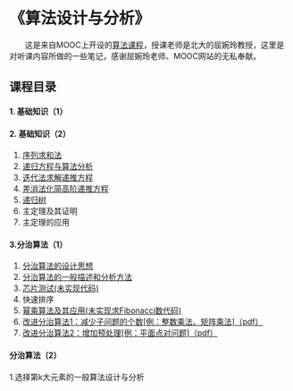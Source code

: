 # 《算法设计与分析》

&emsp;&emsp;这是来自MOOC上开设的[算法课程](https://www.icourse163.org/course/PKU-1002525003
)，授课老师是北大的屈婉玲教授，这里是对听课内容所做的一些笔记，感谢屈婉玲老师、MOOC网站的无私奉献。

## 课程目录

#### 1. 基础知识（1）

#### 2. 基础知识（2）

1. [序列求和法](https://github.com/JessonKang/The-design-and-analysis-of-algorithm/blob/master/2.%E5%9F%BA%E7%A1%80%E7%9F%A5%E8%AF%86%EF%BC%882%EF%BC%89/1_2.%E7%AE%97%E6%B3%95%E7%9A%84%E6%95%B0%E5%AD%A6%E5%9F%BA%E7%A1%80.md)
2. [递归方程与算法分析](https://github.com/JessonKang/The-design-and-analysis-of-algorithm/blob/master/2.%E5%9F%BA%E7%A1%80%E7%9F%A5%E8%AF%86%EF%BC%882%EF%BC%89/1_2.%E7%AE%97%E6%B3%95%E7%9A%84%E6%95%B0%E5%AD%A6%E5%9F%BA%E7%A1%80.md)
3. [迭代法求解递推方程](https://github.com/JessonKang/The-design-and-analysis-of-algorithm/blob/master/2.%E5%9F%BA%E7%A1%80%E7%9F%A5%E8%AF%86%EF%BC%882%EF%BC%89/3.%E8%BF%AD%E4%BB%A3%E6%B3%95%E6%B1%82%E8%A7%A3%E9%80%92%E6%8E%A8%E6%96%B9%E7%A8%8B.md)
4. [差消法化简高阶递推方程](https://github.com/JessonKang/The-design-and-analysis-of-algorithm/blob/master/2.%E5%9F%BA%E7%A1%80%E7%9F%A5%E8%AF%86%EF%BC%882%EF%BC%89/4.%E5%B7%AE%E6%B6%88%E6%B3%95%E5%8C%96%E7%AE%80%E9%AB%98%E9%98%B6%E9%80%92%E6%8E%A8%E6%96%B9%E7%A8%8B.md)
5. [递归树](https://github.com/JessonKang/The-design-and-analysis-of-algorithm/blob/master/2.%E5%9F%BA%E7%A1%80%E7%9F%A5%E8%AF%86%EF%BC%882%EF%BC%89/5.%E9%80%92%E5%BD%92%E6%A0%91.md)
6. 主定理及其证明
7. 主定理的应用

#### 3.分治算法（1）

1. [分治算法的设计思想](https://github.com/JessonKang/The-design-and-analysis-of-algorithm/blob/master/3.%E5%88%86%E6%B2%BB%E7%AE%97%E6%B3%95%EF%BC%881%EF%BC%89/1.%E5%88%86%E6%B2%BB%E7%AE%97%E6%B3%95%E7%9A%84%E8%AE%BE%E8%AE%A1%E6%80%9D%E6%83%B3.md)
2. [分治算法的一般描述和分析方法](https://github.com/JessonKang/The-design-and-analysis-of-algorithm/blob/master/3.%E5%88%86%E6%B2%BB%E7%AE%97%E6%B3%95%EF%BC%881%EF%BC%89/2.%E5%88%86%E6%B2%BB%E7%AE%97%E6%B3%95%E7%9A%84%E4%B8%80%E8%88%AC%E6%8F%8F%E8%BF%B0%E5%92%8C%E5%88%86%E6%9E%90%E6%96%B9%E6%B3%95.md)
3. [芯片测试(未实现代码)](https://github.com/JessonKang/The-design-and-analysis-of-algorithm/blob/master/3.%E5%88%86%E6%B2%BB%E7%AE%97%E6%B3%95%EF%BC%881%EF%BC%89/3.%E8%8A%AF%E7%89%87%E6%B5%8B%E8%AF%95.md)
4. 快速排序
5. [幂乘算法及其应用(未实现求Fibonacci数代码)](https://github.com/JessonKang/The-design-and-analysis-of-algorithm/blob/master/3.%E5%88%86%E6%B2%BB%E7%AE%97%E6%B3%95%EF%BC%881%EF%BC%89/5.%E5%B9%82%E4%B9%98%E7%AE%97%E6%B3%95%E5%8F%8A%E5%85%B6%E5%BA%94%E7%94%A8.md)
6. [改进分治算法1：减少子问题的个数[例：整数乘法、矩阵乘法]（pdf）](https://github.com/JessonKang/The-design-and-analysis-of-algorithm/blob/master/3.%E5%88%86%E6%B2%BB%E7%AE%97%E6%B3%95%EF%BC%881%EF%BC%89/6.%E6%94%B9%E8%BF%9B%E5%88%86%E6%B2%BB%E7%AE%97%E6%B3%95%E7%9A%84%E9%80%94%E5%BE%841%EF%BC%9A%E5%87%8F%E5%B0%91%E5%AD%90%E9%97%AE%E9%A2%98%E6%95%B0.pdf)
7. [改进分治算法2：增加预处理[例：平面点对问题]（pdf）](https://github.com/JessonKang/The-design-and-analysis-of-algorithm/blob/master/3.%E5%88%86%E6%B2%BB%E7%AE%97%E6%B3%95%EF%BC%881%EF%BC%89/7.%E6%94%B9%E8%BF%9B%E5%88%86%E6%B2%BB%E7%AE%97%E6%B3%95%E7%9A%84%E9%80%94%E5%BE%842%EF%BC%9A%E5%A2%9E%E5%8A%A0%E9%A2%84%E5%A4%84%E7%90%86.pdf)

#### 分治算法（2）

1.选择第k大元素的一般算法设计与分析